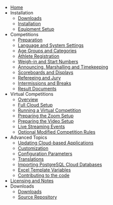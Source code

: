 * [Home](index)
* Installation
  * [Downloads](Downloads)
  * [Installation](InstallationOverview)
  * [Equipment Setup](EquipmentSetup)
* Competitions
  * [Preparation](Preparation)
  * [Language and System Settings](SystemSettings)
  * [Age Groups and Categories](Categories)
  * [Athlete Registration](Registration)
  * [Weigh-in and Start Numbers](WeighIn)
  * [Announcing, Marshalling and Timekeeping](Announcing)
  * [Scoreboards and Displays](Displays)
  * [Refereeing and Jury](Refereeing)
  * [Intermissions and Breaks](Breaks)
  * [Result Documents](Documents)
* Virtual Competitions
  * [Overview](VirtualOverview)
  * [Full Cloud Setup](HerokuLarge)
  * [Running a Virtual Competition](Zoom)
  * [Preparing the Zoom Setup](PrepareZoomBroadcasting)
  * [Preparing the Video Setup](OBS)
  * [Live Streaming Events](Streaming)
  * [Optional Modified Competition Rules](ModifiedRules)
* Advanced Topics
  * [Updating Cloud-based Applications](UpdatingCloudApplications)
  * [Customization](UploadingLocalSettings)
  * [Configuration Parameters](Configuration)
  * [Translations](Translation)
  * [Importing PostgreSQL Cloud Databases](PostgreSQL)
  * [Excel Template Variables](TemplateVariables)
  * [Contributing to the code](Gitpod)
* [Licensing and Notes](Licensing)
* Downloads
  * [Downloads](Downloads)
  * [Source Repository](https://github.com/jflamy/owlcms4)